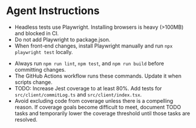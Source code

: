 # Agent Instructions
* Headless tests use Playwright. Installing browsers is heavy (>100MB) and blocked in CI.
* Do not add Playwright to package.json.
* When front-end changes, install Playwright manually and run `npx playwright test` locally.

- Always run `npm run lint`, `npm test`, and `npm run build` before committing changes.
- The GitHub Actions workflow runs these commands. Update it when scripts change.
- TODO: Increase Jest coverage to at least 80%. Add tests for
  `src/client/commitLog.ts` and `src/client/index.tsx`.
- Avoid excluding code from coverage unless there is a compelling reason.
  If coverage goals become difficult to meet, document TODO tasks and
  temporarily lower the coverage threshold until those tasks are resolved.
